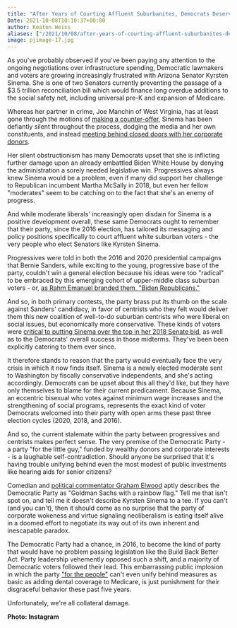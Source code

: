 ```yaml
---
title: "After Years of Courting Affluent Suburbanites, Democrats Deserve Kyrsten Sinema"
Date: 2021-10-08T10:10:37+00:00
author: Keaton Weiss
aliases: ["/2021/10/08/after-years-of-courting-affluent-suburbanites-democrats-deserve-kyrsten-sinema"]
image: pjimage-17.jpg
---
```


As you've probably observed if you've been paying any attention to the ongoing negotiations over infrastructure spending, Democratic lawmakers and voters are growing increasingly frustrated with Arizona Senator Kyrsten Sinema. She is one of two Senators currently preventing the passage of a $3.5 trillion reconciliation bill which would finance long overdue additions to the social safety net, including universal pre-K and expansion of Medicare.

Whereas her partner in crime, Joe Manchin of West Virginia, has at least gone through the motions of [making a counter-offer](https://thehill.com/homenews/senate/574715-manchin-says-his-spending-limit-is-15-trillion), Sinema has been defiantly silent throughout the process, dodging the media and her own constituents, and instead [meeting behind closed doors with her corporate donors](https://www.motherjones.com/politics/2021/10/sinema-leaves-dc-for-high-end-corporate-fundraiser-as-she-blocks-biden-spending-bill/).

Her silent obstructionism has many Democrats upset that she is inflicting further damage upon an already embattled Biden White House by denying the administration a sorely needed legislative win. Progressives always knew Sinema would be a problem, even if many did support her challenge to Republican incumbent Martha McSally in 2018, but even her fellow "moderates" seem to be catching on to the fact that she's an enemy of progress.

And while moderate liberals' increasingly open disdain for Sinema is a positive development overall, these same Democrats ought to remember that their party, since the 2016 election, has tailored its messaging and policy positions specifically to court affluent white suburban voters - the very people who elect Senators like Kyrsten Sinema. 

Progressives were told in both the 2016 and 2020 presidential campaigns that Bernie Sanders, while exciting to the young, progressive base of the party, couldn't win a general election because his ideas were too "radical" to be embraced by this emerging cohort of upper-middle class suburban voters - or, [as Rahm Emanuel branded them, "Biden Republicans."](https://www.cnbc.com/2020/08/21/this-will-be-the-year-of-the-biden-republican-rahm-emanuel-says.html)

And so, in both primary contests, the party brass put its thumb on the scale against Sanders' candidacy, in favor of centrists who they felt would deliver them this new coalition of well-to-do suburban centrists who were liberal on social issues, but economically more conservative. These kinds of voters were [critical to putting Sinema over the top in her 2018 Senate bid](https://www.azcentral.com/story/news/politics/elections/2018/10/29/arizona-senate-race-why-martha-mcsally-kyrsten-sinema-targeting-suburban-women/1745779002/), as well as to the Democrats' overall success in those midterms. They've been been explicitly catering to them ever since.

It therefore stands to reason that the party would eventually face the very crisis in which it now finds itself. Sinema is a newly elected moderate sent to Washington by fiscally conservative independents, and she's acting accordingly. Democrats can be upset about this all they'd like, but they have only themselves to blame for their current predicament. Because Sinema, an eccentric bisexual who votes against minimum wage increases and the strengthening of social programs, represents the exact kind of voter Democrats welcomed into their party with open arms these past three election cycles (2020, 2018, and 2016).

And so, the current stalemate within the party between progressives and centrists makes perfect sense. The very premise of the Democratic Party - a party "for the little guy," funded by wealthy donors and corporate interests - is a laughable self-contradiction. Should anyone be surprised that it's having trouble unifying behind even the most modest of public investments like hearing aids for senior citizens?

Comedian and [political commentator Graham Elwood](https://www.google.com/search?q=graham+elwood&oq=graham+elwood&aqs=chrome..69i57j46i512j69i59j0i512l3j69i61l2.3665j0j9&sourceid=chrome&ie=UTF-8) aptly describes the Democratic Party as "Goldman Sachs with a rainbow flag." Tell me that isn't spot on, and tell me it doesn't describe Kyrsten Sinema to a tee. If you can't (and you can't), then it should come as no surprise that the party of corporate wokeness and virtue signaling neoliberalism is eating itself alive in a doomed effort to negotiate its way out of its own inherent and inescapable paradox.

The Democratic Party had a chance, in 2016, to become the kind of party that would have no problem passing legislation like the Build Back Better Act. Party leadership vehemently opposed such a shift, and a majority of Democratic voters followed their lead. This embarrassing public implosion in which the party ["for the people"](https://pelosi.house.gov/news/press-releases/floor-speech-on-the-for-the-people-act) can't even unify behind measures as basic as adding dental coverage to Medicare, is just punishment for their disgraceful behavior these past five years.

Unfortunately, we're all collateral damage.

**Photo: Instagram**
